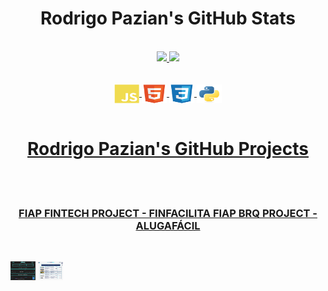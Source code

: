 <h1 align="center">
   Rodrigo Pazian's GitHub Stats
</h1>

<br>

<div align="center">
  <a href="https://github.com/rodrigopazian/github-readme-stats">
  <img height="200em" src="https://github-readme-stats.vercel.app/api?username=rodrigopazian&theme=cobalt&show_icons=true"/>
  <img height="200em" src="https://github-readme-stats.vercel.app/api/top-langs/?username=rodrigopazian&layout=compact&langs_count=16&theme=cobalt"/>  
</div>

<br>

<div align="center" style="display: inline_block"><br>
  <img align="center" alt="RP-Js" height="30" width="40" src="https://raw.githubusercontent.com/devicons/devicon/master/icons/javascript/javascript-plain.svg">
  <img align="center" alt="RP-HTML" height="30" width="40" src="https://raw.githubusercontent.com/devicons/devicon/master/icons/html5/html5-original.svg">
  <img align="center" alt="RP-CSS" height="30" width="40" src="https://raw.githubusercontent.com/devicons/devicon/master/icons/css3/css3-original.svg">
  <img align="center" alt="RP-Python" height="30" width="40" src="https://raw.githubusercontent.com/devicons/devicon/master/icons/python/python-original.svg">
</div>

<br>

<h1 align="center">
  Rodrigo Pazian's GitHub Projects
</h1>

<br><br>

<h3 align="center">FIAP FINTECH PROJECT - FINFACILITA      FIAP BRQ PROJECT - ALUGAFÁCIL</h3>

<div style="display: inline_block"><br>

   <a href="https://github.com/rodrigopazian/Projeto-FIAP-Fintech-99583"><img  align="center" alt="RP-Js" height="30" width="40" src="images/Finfacilita.png" height="300px"></a>
   <a href="https://github.com/rodrigopazian/Challenge-BRQ-FIAP-AlugaFacil"><img  align="center" alt="RP-Js" height="30" width="40" src="images/Alugafacil.png" height="400px"></a>
   
</div>


